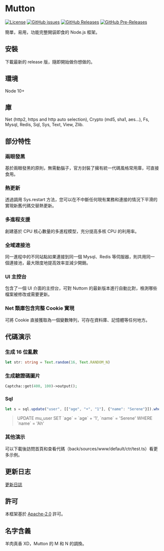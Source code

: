 # Mutton

[![License](https://img.shields.io/github/license/MaiyunNET/Nuttom.svg)](https://github.com/MaiyunNET/Nuttom/blob/master/LICENSE)
[![GitHub issues](https://img.shields.io/github/issues/MaiyunNET/Nuttom.svg)](https://github.com/MaiyunNET/Nuttom/issues)
[![GitHub Releases](https://img.shields.io/github/release/MaiyunNET/Nuttom.svg)](https://github.com/MaiyunNET/Nuttom/releases "Stable Release")
[![GitHub Pre-Releases](https://img.shields.io/github/release/MaiyunNET/Nuttom/all.svg)](https://github.com/MaiyunNET/Nuttom/releases "Pre-Release")

簡單，易用，功能完整開袋即食的 Node.js 框架。

## 安裝

下載最新的 release 版，隨即開始做你想做的。

## 環境

Node 10+

## 庫

Net (http2, https and http auto selection), Crypto (md5, sha1, aes...), Fs, Mysql, Redis, Sql, Sys, Text, View, Zlib.

## 部分特性

### 兩眼發黑

基於兩眼發黑的原則，無需動腦子，官方封裝了擁有統一代碼風格常用庫，可直接食用。

### 熱更新

透過調用 Sys.restart 方法，您可以在不中斷任何現有業務和連接的情況下平滑的實現新舊代碼交替熱更新。

### 多進程支援

創建基於 CPU 核心數量的多進程模型，充分提高多核 CPU 的利用率。

### 全域連接池

同一進程中的不同站點如果連接到同一個 Mysql、Redis 等伺服器，則共用同一個連接池，最大限度地提高效率並減少開銷。

### UI 主控台

包含了一個 UI 介面的主控台，可對 Nuttom 的最新版本進行自動比對，檢測哪些檔案被修改或需要更新。

### Net 類庫包含完整 Cookie 實現

可將 Cookie 直接獲取為一個變數陣列，可存在資料庫、記憶體等任何地方。

## 代碼演示

### 生成 16 位亂數

```typescript
let str: string = Text.random(16, Text.RANDOM_N)
```

### 生成驗證碼圖片

```php
Captcha::get(400, 100)->output();
```

### Sql

```typescript
let s = sql.update("user", [["age", "+", "1"], {"name": "Serene"}]).where([{"name": "Ah"}]);
```

> UPDATE mu_user SET \`age\` = \`age\` + '1', \`name\` = 'Serene' WHERE \`name\` = 'Ah'

### 其他演示

可以下載後訪問首頁和查看代碼（back/sources/www/default/ctr/test.ts）看更多示例。

## 更新日志

[更新日誌](CHANGELOG.zh-TW.md)

## 許可

本框架基於 [Apache-2.0](../LICENSE) 許可。

## 名字含義

羊肉真香 XD，Mutton 的 M 和 N 的調換。